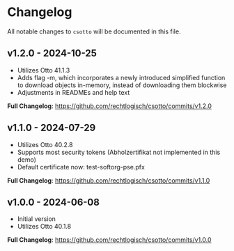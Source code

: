 # Changelog

All notable changes to `csotto` will be documented in this file.

## v1.2.0 - 2024-10-25
- Utilizes Otto 41.1.3
- Adds flag -m, which incorporates a newly introduced simplified function to download objects in-memory, instead of downloading them blockwise
- Adjustments in READMEs and help text

**Full Changelog**: https://github.com/rechtlogisch/csotto/commits/v1.2.0

## v1.1.0 - 2024-07-29
- Utilizes Otto 40.2.8
- Supports most security tokens (Abholzertifikat not implemented in this demo)
- Default certificate now: test-softorg-pse.pfx

**Full Changelog**: https://github.com/rechtlogisch/csotto/commits/v1.1.0

## v1.0.0 - 2024-06-08
- Initial version
- Utilizes Otto 40.1.8

**Full Changelog**: https://github.com/rechtlogisch/csotto/commits/v1.0.0

